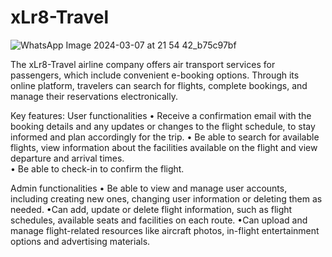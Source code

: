 # xLr8-Travel

![WhatsApp Image 2024-03-07 at 21 54 42_b75c97bf](https://github.com/cioltanandrei/xLr8-travel/assets/12067826/656647fc-6088-41e2-83fa-ba7548c4f538)

The xLr8-Travel airline company offers air transport services for passengers, which include convenient e-booking options. Through its online platform, travelers can search for flights, complete bookings, and manage their reservations electronically.

Key features:
  User functionalities
    • Receive a confirmation email with the booking details and any updates or changes to the flight schedule, to stay informed and plan accordingly for the trip.
    • Be able to search for available flights, view information about the facilities available on the flight and view departure and arrival times.  
    • Be able to check-in to confirm the flight.

  Admin functionalities
    • Be able to view and manage user accounts, including creating new ones, changing user information or deleting them as needed.
    •Can add, update or delete flight information, such as flight schedules, available seats and facilities on each route.
    •Can upload and manage flight-related resources like aircraft photos, in-flight entertainment options and advertising materials.
